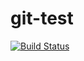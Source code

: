 # git-test

[![Build Status](https://travis-ci.com/bassaer/git-test.svg?token=gipCzq1tckdyR7Yi1Pqk&branch=master)](https://travis-ci.com/bassaer/git-test)
